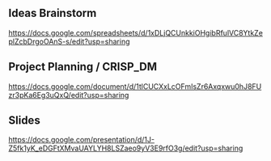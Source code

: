 
## Ideas Brainstorm
https://docs.google.com/spreadsheets/d/1xDLjQCUnkkiOHgibRfulVC8YtkZeplZcbDrgoOAnS-s/edit?usp=sharing

## Project Planning / CRISP_DM 
https://docs.google.com/document/d/1tlCUCXxLcOFmIsZr6Axqxwu0hJ8FUzr3pKa6Eg3uQxQ/edit?usp=sharing

## Slides
https://docs.google.com/presentation/d/1J-Z5fk1yK_eDGFtXMvaUAYLYH8LSZaeo9yV3E9rfO3g/edit?usp=sharing
